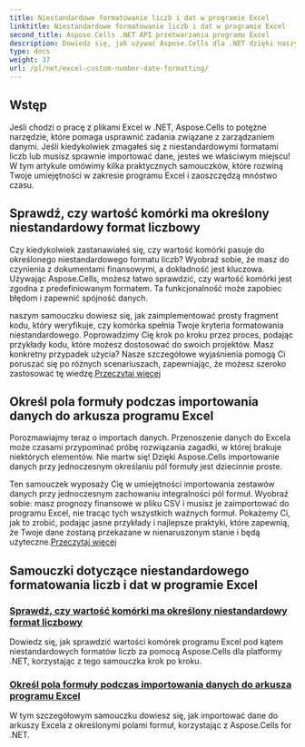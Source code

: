 ```yaml
---
title: Niestandardowe formatowanie liczb i dat w programie Excel
linktitle: Niestandardowe formatowanie liczb i dat w programie Excel
second_title: Aspose.Cells .NET API przetwarzania programu Excel
description: Dowiedz się, jak używać Aspose.Cells dla .NET dzięki naszym kompleksowym samouczkom na temat niestandardowego formatowania liczb i dat. Zoptymalizuj swoje umiejętności w programie Excel.
type: docs
weight: 37
url: /pl/net/excel-custom-number-date-formatting/
---
```

## Wstęp

Jeśli chodzi o pracę z plikami Excel w .NET, Aspose.Cells to potężne narzędzie, które pomaga usprawnić zadania związane z zarządzaniem danymi. Jeśli kiedykolwiek zmagałeś się z niestandardowymi formatami liczb lub musisz sprawnie importować dane, jesteś we właściwym miejscu! W tym artykule omówimy kilka praktycznych samouczków, które rozwiną Twoje umiejętności w zakresie programu Excel i zaoszczędzą mnóstwo czasu.

## Sprawdź, czy wartość komórki ma określony niestandardowy format liczbowy

Czy kiedykolwiek zastanawiałeś się, czy wartość komórki pasuje do określonego niestandardowego formatu liczb? Wyobraź sobie, że masz do czynienia z dokumentami finansowymi, a dokładność jest kluczowa. Używając Aspose.Cells, możesz łatwo sprawdzić, czy wartość komórki jest zgodna z predefiniowanym formatem. Ta funkcjonalność może zapobiec błędom i zapewnić spójność danych. 

 naszym samouczku dowiesz się, jak zaimplementować prosty fragment kodu, który weryfikuje, czy komórka spełnia Twoje kryteria formatowania niestandardowego. Poprowadzimy Cię krok po kroku przez proces, podając przykłady kodu, które możesz dostosować do swoich projektów. Masz konkretny przypadek użycia? Nasze szczegółowe wyjaśnienia pomogą Ci poruszać się po różnych scenariuszach, zapewniając, że możesz szeroko zastosować tę wiedzę.[Przeczytaj więcej](./check-if-a-cell-value-is-in-a-specific-custom-number-format/)

## Określ pola formuły podczas importowania danych do arkusza programu Excel

Porozmawiajmy teraz o importach danych. Przenoszenie danych do Excela może czasami przypominać próbę rozwiązania zagadki, w której brakuje niektórych elementów. Nie martw się! Dzięki Aspose.Cells importowanie danych przy jednoczesnym określaniu pól formuły jest dziecinnie proste.

Ten samouczek wyposaży Cię w umiejętności importowania zestawów danych przy jednoczesnym zachowaniu integralności pól formuł. Wyobraź sobie: masz prognozy finansowe w pliku CSV i musisz je zaimportować do programu Excel, nie tracąc tych wszystkich ważnych formuł. Pokażemy Ci, jak to zrobić, podając jasne przykłady i najlepsze praktyki, które zapewnią, że Twoje dane zostaną przekazane w nienaruszonym stanie i będą użyteczne.[Przeczytaj więcej](./specify-formula-fields-while-importing-data-to-worksheet-in-excel/)

## Samouczki dotyczące niestandardowego formatowania liczb i dat w programie Excel
### [Sprawdź, czy wartość komórki ma określony niestandardowy format liczbowy](./check-if-a-cell-value-is-in-a-specific-custom-number-format/)
Dowiedz się, jak sprawdzić wartości komórek programu Excel pod kątem niestandardowych formatów liczb za pomocą Aspose.Cells dla platformy .NET, korzystając z tego samouczka krok po kroku.
### [Określ pola formuły podczas importowania danych do arkusza programu Excel](./specify-formula-fields-while-importing-data-to-worksheet-in-excel/)
W tym szczegółowym samouczku dowiesz się, jak importować dane do arkuszy Excela z określonymi polami formuł, korzystając z Aspose.Cells for .NET.